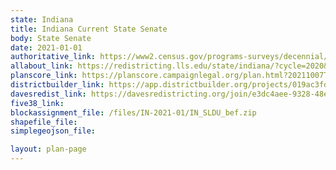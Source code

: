```yaml
---
state: Indiana
title: Indiana Current State Senate
body: State Senate
date: 2021-01-01
authoritative_link: https://www2.census.gov/programs-surveys/decennial/2020/data/01-Redistricting_File--PL_94-171/
allabout_link: https://redistricting.lls.edu/state/indiana/?cycle=2020&level=Congress&startdate=2021-10-04
planscore_link: https://planscore.campaignlegal.org/plan.html?20211007T223416.041313433Z
districtbuilder_link: https://app.districtbuilder.org/projects/019ac3fd-98ff-46e2-86c3-070b0115128d
davesredist_link: https://davesredistricting.org/join/e3dc4aee-9328-48eb-bbae-b1ce59f18aa9
five38_link:
blockassignment_file: /files/IN-2021-01/IN_SLDU_bef.zip
shapefile_file:
simplegeojson_file:

layout: plan-page
---
```


